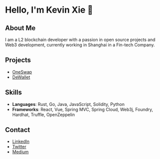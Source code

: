 # Hello, I'm Kevin Xie 👋

## About Me
I am a L2 blockchain developer with a passion in open source projects and Web3 development, currently working in Shanghai in a Fin-tech Company.

## Projects
- [OneSwap](https://github.com/john-doe/project-one)
- [DeWallet](https://github.com/john-doe/project-two)


## Skills
- **Languages**: Rust, Go, Java, JavaScript, Solidity, Python
- **Frameworks**: React, Vue, Spring MVC, Spring Cloud, Web3j, Foundry, Hardhat, Truffle, OpenZeppelin


## Contact
- [LinkedIn](https://www.linkedin.com/in/kevin-sheeran-182b1a25b/)
- [Twitter](https://x.com/Kevinsheeranxyj)
- [Medium](https://medium.com/@kevinsheeranxyj)

